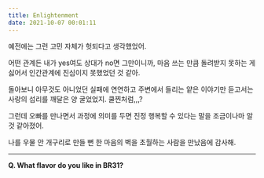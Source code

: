 ```yaml
---
title: Enlightenment
date: 2021-10-07 00:01:11
---
```


예전에는 그런 고민 자체가 헛되다고 생각했었어.

어떤 관계든 내가 yes여도 상대가 no면 그만이니까, 마음 쓰는 만큼 돌려받지 못하는 게 싫어서 인간관계에 진심이지 못했었던 것 같아.

돌아보니 아무것도 아니었던 실패에 연연하고 주변에서 들리는 얕은 이야기만 듣고서는 사랑의 섭리를 깨달은 양 굴었었지. 쿨찐처럼,,,?

그런데 오빠를 만나면서 과정에 의미를 두면 진정 행복할 수 있다는 말을 조금이나마 알 것 같아졌어.

나를 우물 안 개구리로 만들 뻔 한 마음의 벽을 초월하는 사람을 만났음에 감사해.

---

<strong>Q. What flavor do you like in BR31?</strong>
